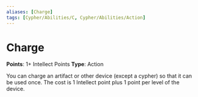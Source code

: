 ```yaml
---
aliases: [Charge]
tags: [Cypher/Abilities/C, Cypher/Abilities/Action]
---
```


# Charge

**Points**: 1+ Intellect Points
**Type**: Action

You can charge an artifact or other device (except a cypher) so that it can be used once. The cost is 1 Intellect point plus 1 point per level of the device.
